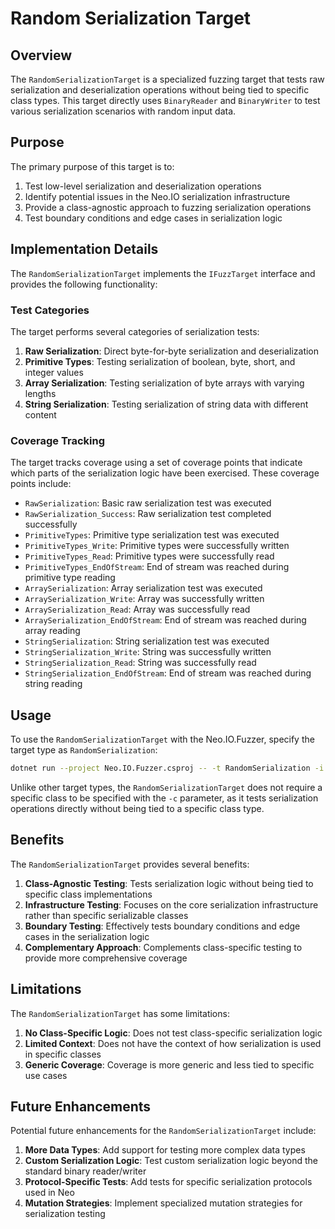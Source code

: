 # Random Serialization Target

## Overview

The `RandomSerializationTarget` is a specialized fuzzing target that tests raw serialization and deserialization operations without being tied to specific class types. This target directly uses `BinaryReader` and `BinaryWriter` to test various serialization scenarios with random input data.

## Purpose

The primary purpose of this target is to:

1. Test low-level serialization and deserialization operations
2. Identify potential issues in the Neo.IO serialization infrastructure
3. Provide a class-agnostic approach to fuzzing serialization operations
4. Test boundary conditions and edge cases in serialization logic

## Implementation Details

The `RandomSerializationTarget` implements the `IFuzzTarget` interface and provides the following functionality:

### Test Categories

The target performs several categories of serialization tests:

1. **Raw Serialization**: Direct byte-for-byte serialization and deserialization
2. **Primitive Types**: Testing serialization of boolean, byte, short, and integer values
3. **Array Serialization**: Testing serialization of byte arrays with varying lengths
4. **String Serialization**: Testing serialization of string data with different content

### Coverage Tracking

The target tracks coverage using a set of coverage points that indicate which parts of the serialization logic have been exercised. These coverage points include:

- `RawSerialization`: Basic raw serialization test was executed
- `RawSerialization_Success`: Raw serialization test completed successfully
- `PrimitiveTypes`: Primitive type serialization test was executed
- `PrimitiveTypes_Write`: Primitive types were successfully written
- `PrimitiveTypes_Read`: Primitive types were successfully read
- `PrimitiveTypes_EndOfStream`: End of stream was reached during primitive type reading
- `ArraySerialization`: Array serialization test was executed
- `ArraySerialization_Write`: Array was successfully written
- `ArraySerialization_Read`: Array was successfully read
- `ArraySerialization_EndOfStream`: End of stream was reached during array reading
- `StringSerialization`: String serialization test was executed
- `StringSerialization_Write`: String was successfully written
- `StringSerialization_Read`: String was successfully read
- `StringSerialization_EndOfStream`: End of stream was reached during string reading

## Usage

To use the `RandomSerializationTarget` with the Neo.IO.Fuzzer, specify the target type as `RandomSerialization`:

```bash
dotnet run --project Neo.IO.Fuzzer.csproj -- -t RandomSerialization -i 1000 --report-interval 100
```

Unlike other target types, the `RandomSerializationTarget` does not require a specific class to be specified with the `-c` parameter, as it tests serialization operations directly without being tied to a specific class type.

## Benefits

The `RandomSerializationTarget` provides several benefits:

1. **Class-Agnostic Testing**: Tests serialization logic without being tied to specific class implementations
2. **Infrastructure Testing**: Focuses on the core serialization infrastructure rather than specific serializable classes
3. **Boundary Testing**: Effectively tests boundary conditions and edge cases in the serialization logic
4. **Complementary Approach**: Complements class-specific testing to provide more comprehensive coverage

## Limitations

The `RandomSerializationTarget` has some limitations:

1. **No Class-Specific Logic**: Does not test class-specific serialization logic
2. **Limited Context**: Does not have the context of how serialization is used in specific classes
3. **Generic Coverage**: Coverage is more generic and less tied to specific use cases

## Future Enhancements

Potential future enhancements for the `RandomSerializationTarget` include:

1. **More Data Types**: Add support for testing more complex data types
2. **Custom Serialization Logic**: Test custom serialization logic beyond the standard binary reader/writer
3. **Protocol-Specific Tests**: Add tests for specific serialization protocols used in Neo
4. **Mutation Strategies**: Implement specialized mutation strategies for serialization testing
